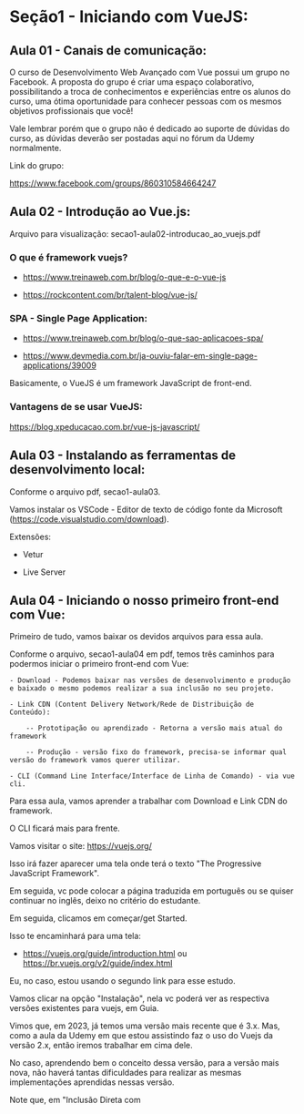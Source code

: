 # Seção1 - Iniciando com VueJS:

## Aula 01 - Canais de comunicação:
O curso de Desenvolvimento Web Avançado com Vue possui um grupo no Facebook. A proposta do grupo é criar uma espaço colaborativo, possibilitando a troca de conhecimentos e experiências entre os alunos do curso, uma ótima oportunidade para conhecer pessoas com os mesmos objetivos profissionais que você!

Vale lembrar porém que o grupo não é dedicado ao suporte de dúvidas do curso, as dúvidas deverão ser postadas aqui no fórum da Udemy normalmente.

Link do grupo: 

https://www.facebook.com/groups/860310584664247

## Aula 02 - Introdução ao Vue.js:
Arquivo para visualização: secao1-aula02-introducao_ao_vuejs.pdf

### O que é framework vuejs?

- https://www.treinaweb.com.br/blog/o-que-e-o-vue-js

- https://rockcontent.com/br/talent-blog/vue-js/
    
### SPA - Single Page Application:

- https://www.treinaweb.com.br/blog/o-que-sao-aplicacoes-spa/

- https://www.devmedia.com.br/ja-ouviu-falar-em-single-page-applications/39009

Basicamente, o VueJS é um framework JavaScript de front-end.

### Vantagens de se usar VueJS:
https://blog.xpeducacao.com.br/vue-js-javascript/

## Aula 03 - Instalando as ferramentas de desenvolvimento local:
Conforme o arquivo pdf, secao1-aula03.

Vamos instalar os VSCode - Editor de texto de código fonte da Microsoft (https://code.visualstudio.com/download).

Extensões:

- Vetur

- Live Server

## Aula 04 - Iniciando o nosso primeiro front-end com Vue:
Primeiro de tudo, vamos baixar os devidos arquivos para essa aula.

Conforme o arquivo, secao1-aula04 em pdf, temos três caminhos para podermos iniciar o primeiro front-end com Vue:

    - Download - Podemos baixar nas versões de desenvolvimento e produção e baixado o mesmo podemos realizar a sua inclusão no seu projeto.

    - Link CDN (Content Delivery Network/Rede de Distribuição de Conteúdo):

        -- Prototipação ou aprendizado - Retorna a versão mais atual do framework

        -- Produção - versão fixo do framework, precisa-se informar qual versão do framework vamos querer utilizar.

    - CLI (Command Line Interface/Interface de Linha de Comando) - via vue cli.

Para essa aula, vamos aprender a trabalhar com Download e Link CDN do framework.

O CLI ficará mais para frente.

Vamos visitar o site: https://vuejs.org/

Isso irá fazer aparecer uma tela onde terá o texto "The Progressive JavaScript Framework".

Em seguida, vc pode colocar a página traduzida em português ou se quiser continuar no inglês, deixo no critério do estudante.

Em seguida, clicamos em começar/get Started.

Isso te encaminhará para uma tela: 

- https://vuejs.org/guide/introduction.html ou https://br.vuejs.org/v2/guide/index.html

Eu, no caso, estou usando o segundo link para esse estudo.

Vamos clicar na opção "Instalação", nela vc poderá ver as respectiva versões existentes para vuejs, em Guia.

Vimos que, em 2023, já temos uma versão mais recente que é 3.x. 
Mas, como a aula da Udemy em que estou assistindo faz o uso do Vuejs da versão 2.x, então iremos trabalhar em cima dele.

No caso, aprendendo bem o conceito dessa versão, para a versão mais nova, não haverá tantas dificuldades para realizar as mesmas implementações aprendidas nessas versão.

Note que, em "Inclusão Direta com <script>" nela temos a opção de realizarmos o download com a devida instrução da mesma.

E logo em baixo disso, temos tbm a opção CDN.

Assim, vamos começar por fazer o download do desenvolvimento:

    - Versão Desenvolvedor

Isso irá baixar um arquivo vue.js.

Vamos trazer esse arquivo para esse repositório.

Vamos, agora, criar um diretório para começarmos a desenvolver, no caso o diretório secao1-VueJS.

Dentro desse diretório, vamos colocar o arquivo vue.js, que foi baixado.
Bom, já temos o framework pronto dentro desse arquivo vue.js.

Dentro desse diretório, vamos criar um novo arquivo index.html e coloquemos o seguinte.

    <!DOCTYPE html>
    <html lang="en">
    <head>
        <meta charset="UTF-8">
        <meta http-equiv="X-UA-Compatible" content="IE=edge">
        <meta name="viewport" content="width=device-width, initial-scale=1.0">
        <title>Document</title>
    </head>
    <body>

    </body>
    </html>

Um macete que podemos te falar, seria que basta digitar html que irá aparecer as opções de html's e vc escolhe :5 e dar o enter.

Agora, vamos implementar o vue.js para o nosso arquivo index.html, colocando o seguinte código no head.

    <head>
        <meta charset="UTF-8">
        <meta http-equiv="X-UA-Compatible" content="IE=edge">
        <meta name="viewport" content="width=device-width, initial-scale=1.0">
        <script src="./vue.js"></script>
        <title>Document</title>
    </head>

Vamos fazer um teste, colocando um texto Teste.

    <body>
        Teste
    </body>

Em seguida, vamos clicar com o botão direito do mouse sobre o arquivo index.html e escolher a opção "Open With Live Server", que vem graças à extensão Live Server que foi instalado em uma aula anterior.

Isso abrirá o seguinte link:

    http://127.0.0.1:5500/secao1-VueJS/index.html
    
Donde, o 127.0.0.1 indica o localhost e sendo aberto na porta 5500, cuja porta podemos ver pelo VSCode na parte inferior direito onde está escrito Port.

Com isso, vamos conseguir ver em real time, qualquer alteração que eu fizer no index.html, ao ser salvo, imediatamente, a alteração será exibida no broswer.

No caso, isso acaba sendo uma forma muito produtiva quando estivermos trabalhando com os testes de front-end.

Lembrando, que é fundamental utilizar o Live Server para possibilitar tais tipo de trabalho.

Para verificarmos se a aplicação front-end já está bem configurada, podemos ver via o navegador broswer abrindo o seu Console.

Nela, vamos colocar Vue e nisso será necessário aparecer a seguinte msg.

    ƒ Vue (options) {
        if (!(this instanceof Vue)
        ) {
        warn('Vue is a constructor and should be called with the `new` keyword');
        }
        this._init(options);
    }

Se apareceu essa msg, significa que o elemento Vue, está sendo reconhecido como objeto o que significa que o ambiente está pronto para realizamos as devidas implementações em Vue.

Agora, para usarmos o CDN, não tem segredo. No caso, criando o mesmo script como foi feito para a versão de download, será necessário realizar para o CDN tbm como o seguinte.

    <!DOCTYPE html>
    <html lang="en">
    <head>
        <meta charset="UTF-8">
        <meta http-equiv="X-UA-Compatible" content="IE=edge">
        <meta name="viewport" content="width=device-width, initial-scale=1.0">
        <!-- <script src="./vue.js"></script> -->
        <script src="https://cdn.jsdelivr.net/npm/vue@2.6.14/dist/vue.js"></script>
        <title>Document</title>
    </head>
    <body>
        Teste Live Server.
    </body>
    </html>

Mas, tome cuidado, isso pode ser que não seja compatível com a versão com que está sendo mostrado na aula de VueJS.

## Aula 05 - Primeiro App em Vue (instância de Vue e o double mustache):
Arquivo para uma exibição básica de como que funciona em instanciar Vue, muito parecido com JQuery: secao1-aula05, arquivo pdf.

Documentação para leitura: 

https://br.vuejs.org/v2/guide/syntax.html#Interpolacoes

O Objetivo primário de Vue é criar interfaces reativas por meio de componentes.

Como estamos falando de interfaces, então trabalharemos com elementos HTML's.

E como estamos falando reatividade e componentes, estamos falando de um conjunto de lógica de programação que possibilita isso e escrita em linguagem JavaScript.

Logo, no arquivo index.html, vamos implementar a instância do Vue no body via script, de forma análoga feita quando realizamos implementações do código JavaScript em html.

    <body>
        Teste Live Server

        <div id="app">

        </div>

        <script>

            options = {
                el: '#app' // '#' para selecionar por id | '.' para selecionar por class. Muito similar ao JQuery.
            }

            const vm = new Vue(options); // vm = ViewModel. O const vm está sendo atribuído o new Vue para possibilitar a recuperação dessa instância.

            console.log(vm);

        </script>

    </body>

Note que, como está sendo feito na explicação dentre as tags acima, no console.log que está sendo chamado acima, ao olharmos no Console, já é exibido a tal instância em forma de objeto.

Dentro desse objeto, percebe-se que já tem o elemento "el" indicando que está capturando a div com id app que havíamos definido acima.
Isso indica que já estamos conectando uma instância Vue com um elemento html em específico.

Feito isso, podemos definir mais atributos dentro dessa instância Vue que será aplicado no html.

    <body>
        <div id="app">
            {{ mensagem }}
        </div>

        <script>

            options = {
                el: '#app', // '#' para selecionar por id | '.' para selecionar por class. Muito similar ao JQuery.
                data: { // o data ela guarda variáveis/atributos reativos. Além disso, isso possibilita tbm exibir na div marcada pelo elemento, as variáveis/atributos em forma de mustache "{{}}", como está sendo feito para a variável, mensagem.
                    mensagem: 'Primeiro template controlado pelo Vue'
                }
            }

            const vm = new Vue(options); // vm = ViewModel. O const vm está sendo atribuído o new Vue para possibilitar a recuperação dessa instância.

            console.log(vm);

        </script>

    </body>

Note que, acima colocamos o elemento data, donde tem por funcionalidade, guardar as variáveis/atributos reativas e que será trabalhado acima dela.
E usamos o mustache "{{}}", para mostrarmos que é possível exibirmos as variáveis/atributos na div em que foi marcada, app.

Só que, o usual do cotidiano do Vue, é que ela não seja divido na forma como está expressa acima, em options e em seguida sendo chamado dentro dela.

Mas, sim, todo o objeto em que foi definido no option, ser definido diretamente dentro do new Vue.

    <body>
        <div id="app">
            {{ mensagem }}
        </div>

        <script>

            // options = {
            //     el: '#app', // '#' para selecionar por id | '.' para selecionar por class. Muito similar ao JQuery.
            //     data: { // o data ela guarda variáveis/atributos reativos. Além disso, isso possibilita tbm exibir na div marcada pelo elemento, as variáveis/atributos em forma de mustache "{{}}", como está sendo feito para a variável, mensagem.
            //         mensagem: 'Primeiro template controlado pelo Vue'
            //     }
            // }

            // const vm = new Vue(options); // vm = ViewModel. O const vm está sendo atribuído o new Vue para possibilitar a recuperação dessa instância.
            const vm = new Vue({
                el: '#app', // '#' para selecionar por id | '.' para selecionar por class. Muito similar ao JQuery.
                data: { // o data ela guarda variáveis/atributos reativos. Além disso, isso possibilita tbm exibir na div marcada pelo elemento, as variáveis/atributos em forma de mustache "{{}}", como está sendo feito para a variável, mensagem.
                    mensagem: 'Primeiro template controlado pelo Vue'
                }
            });

            // console.log(vm);

        </script>

    </body>

Nessa aula, o objetivo foi apenas apresentar a instância do Vue, o new Vue, e os dois atributos principais e que são fundamentais para a aplicação do Vue, o "el" e "data", e tbm o uso da mustache para podermos exibir as variáveis/atributos reativos no html, na div marcada pelo el.

## Aula 06 - Iniciando projetos Vue com o JSFiddle e ou Codepen:
Vamos apresentar dois dos principais editores de código voltado para front-end, JSFiddle e CodePen.

O CodePen eu já estou familiarizado, pois usei muito ela nas criações de telas usando vue no meu trabalho!

No caso, os links dos respectivos editores de códigos:

    - https://jsfiddle.net/

    - https://codepen.io/

No caso, vamos experimentar em usar o CodePen, já que estou acostumado.

Até agora, construímos os arquivos index.html e nela instanciamos o Vue, depois que temos realizado o download desse framework.

Note que, ao abrirmos o CodePen, a área de código, depois que vc clica no Start Coding, irá aparecer três áreas para codificação, HTML, CSS e JavaScript.

Como foi dito no início, esse editor de Código é voltado para front-end e o que se espera seria que ela suporte quaisquer framework voltado para front-end advinda do código JavaScript, mas claro precisamos especificar qual framework é clicando na engrenagem ao lado da tela JS, pois precisaríamos adicionar um script externo, que será aberto uma modal onde terá uma área "Add External Scripts/Pens", donde vc pode pesquisar qual framework vc queira usar, no nosso caso é Vue2.

Logo, o que se esperaria, seria que se jogarmos na parte de html a div com mustache que colocamos no index.html e no JavaScript, jogarmos o código que instancia o Vue, o que se espera é o mesmo resultado em que podemos ver pelo live server.

## Aula 07 - Explorando um pouco mais a propriedade data:
Conteúdo para leitura: 

https://br.vuejs.org/v2/guide/instance.html#Criando-a-Instancia-Vue

Nessa aula, vamos explorar mais à fundo a funcionalidade do atributo "data" da instância vue.

Enquanto o "el" ele funciona para ligar uma div com uma instância Vue, o data ela tem por definição, determinar, outras propriedades que será possível acessar por meio de templates strings.

No caso, como exemplo, podemos colocar inúmeras propriedades de várias tipos dentro de data.

Entenda que o data ela define as propriedades padrões que serão apresentadas no momento em que será acessado a tela e que podem ser dinamizadas.

No index.html, onde instanciamos o Vue, colocamos mais propriedade na data para mostrarmos o que é possível colocar nela.

    const vm = new Vue({
        el: '#app', // '#' para selecionar por id | '.' para selecionar por class. Muito similar ao JQuery.
        data: { // o data ela guarda variáveis/atributos reativos. Além disso, isso possibilita tbm exibir na div marcada pelo elemento, as variáveis/atributos em forma de mustache "{{}}", como está sendo feito para a variável, mensagem.
            mensagem: 'Primeiro template controlado pelo Vue', // String
            valorTotal: 150.47, // número
            logado: false, // booleano
            hobbies: [
                'Dormir',
                'Estudar Matemática',
                'Correr',
                'Assistir animes'
            ], // array
            perfil: {
                nome: 'Leonardo Takashi Teramatsu',
                site: 'https://github.com/HelloWounderworld',
                idade: 26,
                cursos: [
                    { 
                        nome: 'Revisão JavaScript - Master',
                        cargaHoraria: '146 horas'
                    },
                    { 
                        nome: 'Revisão Python - Master',
                        cargaHoraria: '150 horas' 
                    }
                ]
            }
        }
    });

Uma vez definido a propriedade no data, podemos acessar ela dentro da div em que o el está apontando usando a chave mustaches, "{{}}".

    <div id="app">
        {{ mensagem }} <br>
        Valor total: {{ valorTotal }}<br>
        Logado: {{ logado }}<br>
        Hobbie: {{ hobbie[0] }}<br>
        Perfil: {{ perfil }}
    </div>

Agora, note que, a propriedade "perfil" exibdo acima não ela exibe um objeto, porque ele é um objeto que tem dentro dele um objeto.

Para isso, precisamos especificar qual elemento dentro desse objeto estamos acessando.

    <div id="app">
        {{ mensagem }} <br>
        Valor total: {{ valorTotal }}<br>
        Logado: {{ logado }}<br>
        Hobbie: {{ hobbies[0] }}<br>
        Perfil: {{ perfil.site }}, {{perfil.cursos[0].nome}}
    </div>

O nome do método que aplicamos para exibir as propriedades definidas no data usando o mustache se chama interpolação.

Obs: Na leitura sobre da documentação sobre data, tenho aqui uma abordagem sobre o teste que realizei sobre o Object.freeze.

    <body>
        <div id="app">
            {{ mensagem }} <br>
            Valor total: {{ valorTotal }}<br>
            Logado: {{ logado }}<br>
            Hobbie: {{ hobbies[0] }}<br>
            Perfil: {{ perfil.site }}, {{perfil.cursos[0].nome}}<br>

            Objeto que não irá se alterar: {{ Gela.congela }}<br>
            <button @click="Gela.congela === 'Mudou'">De Bar para Mudar</button><br>
            Note que, vc pode clicar quantas vezes quiser no botão "De Bar para Mudar", que o "Bar" não muda de jeito nenhum para Mudar.
        </div>

        <script>

            // options = {
            //     el: '#app', // '#' para selecionar por id | '.' para selecionar por class. Muito similar ao JQuery.
            //     data: { // o data ela guarda variáveis/atributos reativos. Além disso, isso possibilita tbm exibir na div marcada pelo elemento, as variáveis/atributos em forma de mustache "{{}}", como está sendo feito para a variável, mensagem.
            //         mensagem: 'Primeiro template controlado pelo Vue'
            //     }
            // }

            // const vm = new Vue(options); // vm = ViewModel. O const vm está sendo atribuído o new Vue para possibilitar a recuperação dessa instância.

            var Congela = {
                congela: 'Bar'
            }
            Object.freeze(Congela)
            const vm = new Vue({
                el: '#app', // '#' para selecionar por id | '.' para selecionar por class. Muito similar ao JQuery.
                data: { // o data ela guarda variáveis/atributos reativos. Além disso, isso possibilita tbm exibir na div marcada pelo elemento, as variáveis/atributos em forma de mustache "{{}}", como está sendo feito para a variável, mensagem.
                    mensagem: 'Primeiro template controlado pelo Vue', // String
                    valorTotal: 150.47, // número
                    logado: false, // booleano
                    hobbies: [
                        'Dormir',
                        'Estudar Matemática',
                        'Correr',
                        'Assistir animes'
                    ], // array
                    perfil: {
                        nome: 'Leonardo Takashi Teramatsu',
                        site: 'https://github.com/HelloWounderworld',
                        idade: 26,
                        cursos: [
                            { 
                                nome: 'Revisão JavaScript - Master',
                                cargaHoraria: '146 horas'
                            },
                            { 
                                nome: 'Revisão Python - Master',
                                cargaHoraria: '150 horas' 
                            }
                        ]
                    },
                    Gela: Congela
                }
            });

            // console.log(vm);

        </script>

    </body>


## Aula 08 - Methods - Adicionando os nossos primeiros métodos a instância Vue:
Arquivo pdf visual: 

seca1-aula08

Documentação da leitura:

    - https://medium.com/vue-js-o-manual-definitivo/aprenda-a-executar-a%C3%A7%C3%B5es-em-resposta-a-manipula%C3%A7%C3%A3o-de-eventos-m%C3%A9todos-no-vue-js-2-0-b15f0114371f#:~:text=Um%20m%C3%A9todo%20Vue%20%C3%A9%20uma%20fun%C3%A7%C3%A3o%20associada%20%C3%A0%20inst%C3%A2ncia%20Vue.&text=Os%20m%C3%A9todos%20s%C3%A3o%20especialmente%20%C3%BAteis,um%20elemento%20para%20manipular%20eventos.

    - https://br.vuejs.org/v2/guide/instance.html#Criando-a-Instancia-Vue

    - https://br.vuejs.org/v2/api/#methods

    - https://br.vuejs.org/v2/api/#Propriedades-de-Instancia

Vamos adicionar métodos na instância vue. No caso, o atributo que iremos aprender a mexer é "methods", de método.

Primeiro, vamos criar um diretório para guardar as coisas que temos feito até agora que aborda sobre o atributo data.

Criamos um diretório Aula01-07-el-data-mustache e dentro dela mandamos uma cópia do index.html.

Não se esqueça de atualizar o script em que está sendo feito a chamada vue.js.

    <script src="./../vue.js"></script>

Agora, vamos trabalhar em cima do index.html.
No caso, vamos acrescentar o atributo methods e nela definir uma função somar.

    <script>

        const vm = new Vue({
            el: '#app', // '#' para selecionar por id | '.' para selecionar por class. Muito similar ao JQuery.
            data: {},
            methods: {
                somar() {
                    
                }
            }
        });

    </script>

Note que, definido a função abaixo, ao realizarmos o mustache de forma típica para data

    <div id="app">
        {{ somar }}
    </div>

    <script>

        const vm = new Vue({
            el: '#app', // '#' para selecionar por id | '.' para selecionar por class. Muito similar ao JQuery.
            data: {},
            methods: {
                //somar: function somar() {
                    //return 4 + 2
                //}, // Forma alternativa de executar a função somar usando a sintaxe JavaScript.
                somar() {
                    return 4 + 2
                }
            }
        });

    </script>

Aparecerá a seguinte msg no broswer.

    function () { [native code] }

Para que seja possível executar um método é o mesmo como executamos as funções JavaScript ou Python, usando "()".

No caso, o somar ficaria "somar()" dentro do mustache.

    <div id="app">
        {{ somar() }}
    </div>

Podemos, tbm, chamar uma função anônima como seguinte.

    <div id="app">
        {{ somar() }}<br>
        {{ subtrair() }}
    </div>

    <script>

        const vm = new Vue({
            el: '#app', // '#' para selecionar por id | '.' para selecionar por class. Muito similar ao JQuery.
            data: {},
            methods: {
                //somar: function somar() {
                    //return 4 + 2
                //}, // Forma alternativa de executar a função somar usando a sintaxe JAvaScript.
                somar() {
                    return 4 + 2
                },
                subtrair: function() {
                    return 4 - 2
                }
            }
        });

    </script>

Ainda assim, tudo estará funcionando de forma correta.

Temos uma terceira forma de abordar as funções do método que é usando o arrow function.

    <div id="app">
        {{ somar() }}<br>
        {{ subtrair() }}<br>
        {{ multiplicar() }}
    </div>

    <script>

        const vm = new Vue({
            el: '#app', // '#' para selecionar por id | '.' para selecionar por class. Muito similar ao JQuery.
            data: {},
            methods: {
                //somar: function somar() {
                    //return 4 + 2
                //}, // Forma alternativa de executar a função somar usando a sintaxe JAvaScript.
                somar() {
                    return 4 + 2
                },
                subtrair: function() { //anônima
                    return 4 - 2
                },
                multiplicar: () => { // Arrow function
                    return 4 * 2
                }
            }
        });

    </script>

Agora, a forma mais enxuta de definir uma função seria o formato como está sendo executado o somar.

Vamos criar um método dividir com essa forma tbm.

    <div id="app">
        {{ somar() }}<br>
        {{ subtrair() }}<br>
        {{ multiplicar() }}<br>
        {{ dividir() }}
    </div>

    <script>

        const vm = new Vue({
            el: '#app', // '#' para selecionar por id | '.' para selecionar por class. Muito similar ao JQuery.
            data: {},
            methods: {
                //somar: function somar() {
                    //return 4 + 2
                //}, // Forma alternativa de executar a função somar usando a sintaxe JAvaScript.
                somar() { // forma mais enxuta de definir os pares de chaves/valor
                    return 4 + 2
                },
                subtrair: function() { //anônima
                    return 4 - 2
                },
                multiplicar: () => { // Arrow function
                    return 4 * 2
                },
                dividir() {
                    return 4 / 2
                }
            }
        });

    </script>

Basicamente, a forma mais enxuta está fazendo a referência à forma alternativa de somar que temos acima, em JavaScript.

Ou seja, ela só está definindo o nome da função com o mesmo nome em que é chamado dentro da função.

Mas, assim como foi visto nos outros exemplos da forma como definimos o método, sempre que formos executar um método que definimos, terá que ser chamado o nome do método e não o nome em que vai dentro da função, como podemos ver.

    <div id="app">
        {{ somar() }}<br>
        {{ subtrair() }}<br>
        {{ multiplicar() }}<br>
        {{ dividir() }}<br>
        {{ numeroAleatorio() }}
    </div>

    <script>

        const vm = new Vue({
            el: '#app', // '#' para selecionar por id | '.' para selecionar por class. Muito similar ao JQuery.
            data: {},
            methods: {
                //somar: function somar() {
                    //return 4 + 2
                //}, // Forma alternativa de executar a função somar usando a sintaxe JAvaScript.
                somar() { // forma mais enxuta de definir os pares de chaves/valor
                    return 4 + 2
                },
                subtrair: function() { //anônima
                    return 4 - 2
                },
                multiplicar: () => { // Arrow function
                    return 4 * 2
                },
                dividir() {
                    return 4 / 2
                },
                numeroAleatorio: function numero() {
                    return Math.random()
                }
            }
        });

    </script>

Acima, o método, numeroAleatorio, definido tem como função dentro dela definido com o nome numero.

Mas, para executar esse método devemos chamar pelo nome numeroAleatorio, e não o "numero".

## Aula 09 - Methods - Recuperando atributos do data:
Arquivo pdf para visualizaçao: 

secao1-aula09

Documentação para leitura na parte de ciclo de vida da instância:

    - https://br.vuejs.org/v2/guide/instance.html

Nessa aula, vamos aprender a como recuperar os atributos do data dentro do methods.

Logo, começamos, primeiro, por definir alguns atributos no data e tirarmos o método criado numeroAleatorio. 

    <div id="app">
        {{ somar() }}<br>
        {{ subtrair() }}<br>
        {{ multiplicar() }}<br>
        {{ dividir() }}
    </div>

    <script>

        const vm = new Vue({
            el: '#app', // '#' para selecionar por id | '.' para selecionar por class. Muito similar ao JQuery.
            data: {
                n1: 10,
                n2: 5
            },
            methods: {
                //somar: function somar() {
                    //return 4 + 2
                //}, // Forma alternativa de executar a função somar usando a sintaxe JAvaScript.
                somar() { // forma mais enxuta de definir os pares de chaves/valor
                    return 4 + 2
                },
                subtrair: function() { //anônima
                    return 4 - 2
                },
                multiplicar: () => { // Arrow function
                    return 4 * 2
                },
                dividir() {
                    return 4 / 2
                }
            }
        });

    </script>

Agora, para termos o acesso aos atributos definidos dentro do data para o methods, vamos usar um operador "this".

    <div id="app">
        {{ somar() }}<br>
        {{ subtrair() }}<br>
        {{ multiplicar() }}<br>
        {{ dividir() }}
    </div>

    <script>

        const vm = new Vue({
            el: '#app', // '#' para selecionar por id | '.' para selecionar por class. Muito similar ao JQuery.
            data: {
                n1: 10,
                n2: 5
            },
            methods: {
                //somar: function somar() {
                    //return 4 + 2
                //}, // Forma alternativa de executar a função somar usando a sintaxe JAvaScript.
                somar() { // forma mais enxuta de definir os pares de chaves/valor
                    return this.n1 + this.n2
                },
                subtrair: function() { //anônima
                    return this.n1 - this.n2
                },
                multiplicar: () => { // Arrow function
                    return this.n1 * this.n2
                },
                dividir() {
                    return this.n1 / this.n2
                }
            }
        });

    </script>

Repara que somente no método multiplicar retornou "NaN" (Not a Number), como podemos ver

    15
    5
    NaN
    2

Isso é devido por conta desse método ser um arrow function, devido ao contexto léxico.

## Aula 10 - Methods - O contexto léxico das arrow functions e o conflito de nomes:
Vimos que na aula anterior, as arrow functions temos alguns problemas de contexto léxico para se usar como método, vide o método "multiplicar" criado via arrow function e quando foi recuperado os atributos definidos no data dentro essas arrow functions, ocorreu como resultado "NaN".

Vamos tentar entender melhor a respeito. Para isso, damos um console log dentro desse método multiplicar para vermos o que lhe é retornado.

    const vm = new Vue({
        el: '#app', // '#' para selecionar por id | '.' para selecionar por class. Muito similar ao JQuery.
        data: {
            n1: 10,
            n2: 5
        },
        methods: {
            //somar: function somar() {
                //return 4 + 2
            //}, // Forma alternativa de executar a função somar usando a sintaxe JAvaScript.
            somar() { // forma mais enxuta de definir os pares de chaves/valor
                return this.n1 + this.n2
            },
            subtrair: function() { //anônima
                return this.n1 - this.n2
            },
            multiplicar: () => { // Arrow function
                console.log(this)
                return this.n1 * this.n2 // contexto léxico
            },
            dividir() {
                return this.n1 / this.n2
            }
        }
    });

Rodando o index.html, via Live Server, no broswer e analisamos o console, nela será exibido um conteúdo parecido como o seguinte.

    Window {window: Window, self: Window, document: document, name: '', location: Location, …}

No caso, o que isso significa?

Significa que o operador "this" não faz referência à instância de Vue, mas sim no Window, ou seja, o objeto global do navegador.

No caso, o que significa o problema léxico que está acontecendo na arrow function, seria que dentro dela o this.n1 e this.n2 não existe no escopo global Window. Diferentemente na outras formas de escrita dos métodos, sem ser a arrow function.

Por exemplo, se pegarmos o método enxuto, dividir, e darmos o console.log para o mesmo operador this dentro dele.

    const vm = new Vue({
        el: '#app', // '#' para selecionar por id | '.' para selecionar por class. Muito similar ao JQuery.
        data: {
            n1: 10,
            n2: 5
        },
        methods: {
            //somar: function somar() {
                //return 4 + 2
            //}, // Forma alternativa de executar a função somar usando a sintaxe JAvaScript.
            somar() { // forma mais enxuta de definir os pares de chaves/valor
                return this.n1 + this.n2
            },
            subtrair: function() { //anônima
                return this.n1 - this.n2
            },
            multiplicar: () => { // Arrow function
                console.log(this)
                return this.n1 * this.n2 // contexto léxico
            },
            dividir() {
                console.log(this)
                return this.n1 / this.n2
            }
        }
    });

Será devolvido a seguinte msg pelo console.

    Vue {_uid: 0, _isVue: true, $options: {…}, _renderProxy: Proxy, _self: Vue, …}

Ou seja, o que indica que, diferente do arrow function, as outras formas de definir a função método, o escopo em que o this ele observa está dentro da instância Vue.

Exametamente, por conta desse comportamento que as arrow functions não são indicadas para criarmos os métodos.

Para se aprofundar um pouco mais no conceito de problemas léxicos atrelado à arrow function siga o seguinte link:

- https://www.freecodecamp.org/news/learn-es6-the-dope-way-part-ii-arrow-functions-and-the-this-keyword-381ac7a32881/

Mas temos uma forma de burlar ou aproveitar esse comportamento da arrow function. No caso, vimos que definir um método via arrow function, não é tão eficaz por conta dela apontar para o escopo global Window, em vez do escopo da instância Vue. Mas, agora, se definirmos uma arrow function dentro do método, que foi definido de forma usual? Para qual escopo essa arrow function estaria apontando?

    const vm = new Vue({
        el: '#app', // '#' para selecionar por id | '.' para selecionar por class. Muito similar ao JQuery.
        data: {
            n1: 10,
            n2: 5
        },
        methods: {
            //somar: function somar() {
                //return 4 + 2
            //}, // Forma alternativa de executar a função somar usando a sintaxe JAvaScript.
            somar() { // forma mais enxuta de definir os pares de chaves/valor
                return this.n1 + this.n2
            },
            subtrair: function() { //anônima
                return this.n1 - this.n2
            },
            multiplicar: () => { // Arrow function
                console.log(this)
                return this.n1 * this.n2 // contexto léxico
            },
            dividir() {
                let f = () => {
                    return 'Teste';
                }
                console.log(f())
                console.log(this)
                return this.n1 / this.n2
            }
        }
    });

Note que, no método dividir definimos uma arrow function dentro dela e damos o console.log sobre essa arrow function que definimos.

Como resultado disso, o retorno que o console.log deu foi exatamente

    Teste

Ou seja, note que, essa arrow function não está apontando para o escopo global, Window, mas, sim, ela está apontando ao escopo do método dividir que foi definido. Para reforçar mais ainda essa afirmação, como uma prova definitiva, bastaria dar um console.log para o operador this dentro dessa arrow function para verificarmos em qual escopo ela está apontando.

    const vm = new Vue({
        el: '#app', // '#' para selecionar por id | '.' para selecionar por class. Muito similar ao JQuery.
        data: {
            n1: 10,
            n2: 5
        },
        methods: {
            //somar: function somar() {
                //return 4 + 2
            //}, // Forma alternativa de executar a função somar usando a sintaxe JAvaScript.
            somar() { // forma mais enxuta de definir os pares de chaves/valor
                return this.n1 + this.n2
            },
            subtrair: function() { //anônima
                return this.n1 - this.n2
            },
            multiplicar: () => { // Arrow function
                console.log(this)
                return this.n1 * this.n2 // contexto léxico
            },
            dividir() {
                let f = () => {
                    console.log('Dentro do f: ', this)
                    return 'Teste';
                }
                console.log(f())
                console.log(this)
                return this.n1 / this.n2
            }
        }
    });

No caso, o que é devolvido no console.log seria o seguinte.

    Dentro do f:  Vue {_uid: 0, _isVue: true, $options: {…}, _renderProxy: Proxy, _self: Vue, …}

Ou seja, note que, o escopo em que essa arrow function está dentro da instância Vue, pois ela está recuperando o escopo da função.

Agora, um outro detalhe que devemos nos atentar seria sobre as nomenclaturas que atribuímos. No caso, procure não definir nos atributos data o mesmo nome para os métodos em que será definido, e vice-versa.

Por exemplo, vamos definir o seguinte para verificarmos que tipo de erro é devolvido no console.

    const vm = new Vue({
        el: '#app', // '#' para selecionar por id | '.' para selecionar por class. Muito similar ao JQuery.
        data: {
            n1: 10,
            n2: 5,
            somar: 'teste'
        },
        methods: {
            //somar: function somar() {
                //return 4 + 2
            //}, // Forma alternativa de executar a função somar usando a sintaxe JAvaScript.
            somar() { // forma mais enxuta de definir os pares de chaves/valor
                return this.n1 + this.n2
            },
            subtrair: function() { //anônima
                return this.n1 - this.n2
            },
            multiplicar: () => { // Arrow function
                console.log(this)
                return this.n1 * this.n2 // contexto léxico
            },
            dividir() {
                return this.n1 / this.n2
            }
        }
    });

Se olharmos no console, será devolvido o seguinte.

    vue.js:634 [Vue warn]: Method "somar" has already been defined as a data property.

    vue.js:634 [Vue warn]: Error in render: "TypeError: somar is not a function"

    TypeError: somar is not a function
    at Proxy.eval (eval at createFunction (vue.js:11649:14), <anonymous>:3:69)

Retiremos apenas o atributo somar, definido em data.

     const vm = new Vue({
        el: '#app', // '#' para selecionar por id | '.' para selecionar por class. Muito similar ao JQuery.
        data: {
            n1: 10,
            n2: 5
        },
        methods: {
            //somar: function somar() {
                //return 4 + 2
            //}, // Forma alternativa de executar a função somar usando a sintaxe JAvaScript.
            somar() { // forma mais enxuta de definir os pares de chaves/valor
                return this.n1 + this.n2
            },
            subtrair: function() { //anônima
                return this.n1 - this.n2
            },
            multiplicar: () => { // Arrow function
                return this.n1 * this.n2 // contexto léxico
            },
            dividir() {
                return this.n1 / this.n2
            }
        }
    });

## Aula 11 - Diretiva v-bind - Realizando o bind de atributos de tags HTML:
Documentação para leitura:

    https://br.vuejs.org/v2/guide/syntax.html#Diretivas

No caso, vamos aprender a utilizar as diretivas. Existem vários tipos de diretivas. Nessa aula, vamos aprender a usar uma delas, a diretiva v-bind.

Antes de partirmos para o conteúdo, vamos deixar salvo os feitos de até a aula 10. No caso, criamos um diretório, Aula08-10-methods-lexical-context, e dentro dela salvamos uma cópia do index.html no formato em que se encontra no momento. E não se esqueça de arrumar o nível em que estamos importando o arquivo vue.js nos scripts.

    <script src="./../vue.js"></script>

Para melhor compreensão de como isso funciona, vamos ter que utilizar das tags HTML. No caso, em index.html, realizamos o seguinte.

    <div id="app">
        <a href="{{ site }}">Site</a>
        <p>Entendendo a diretiva v-bind</p>
        <input type="text">
        <input type="checkbox">
    </div>

    <script>

        const vm = new Vue({
            el: '#app', // '#' para selecionar por id | '.' para selecionar por class. Muito similar ao JQuery.
            data: {
                site: 'https://github.com/HelloWounderworld'
            },
            methods: {}
        });

    </script>

Note que, no formato como está acima, usando a interpolação, ao olharmos pelo console inspecionando o local em que estou chamando o site em que estou definindo, não irá aparecer o site do meu portifólio github.

    <a href="{{ site }}">Site</a>

Seria exatamente por conta disso que a diretiva v-bind é útil, pois ao colocarmos na seguinte forma, sem o mustache

     <div id="app">
        <a v-bind:href="site">Site</a>
        <p>Entendendo a diretiva v-bind</p>
        <input type="text">
        <input type="checkbox">
    </div>

E inspecionando a tag "a" para verificarmos o que é devolvido, conseguirmos ver o seguinte

    <a href="https://github.com/HelloWounderworld">Site</a>

Ou seja, a tag 'a' no href, está reconhecendo o conteúdo que foi definido dentro do atributo site em data.

Logo, sempre que for necessário em realizar uma atribuição de valores em atributos de elementos html, precisamos usar a diretiva v-bind para possibilitar o reconhecimento do atributo em que foi definido dentro da instância Vue, no data.

Essa diretiva v-bind, pode ser usado até para classes tbm. No caso, se definirmos o seguinte, veremos que o que atribuímos de valor no atributo cor está sendo aplicado no elemento atributo do html, p

    <div id="app">
        <a v-bind:href="site">Site</a>
        <p v-bind:class="cor">Entendendo a diretiva v-bind</p>
        <input type="text">
        <input type="checkbox">
    </div>

    <script>

        const vm = new Vue({
            el: '#app', // '#' para selecionar por id | '.' para selecionar por class. Muito similar ao JQuery.
            data: {
                site: 'https://github.com/HelloWounderworld',
                cor: 'vermelho'
            },
            methods: {}
        });

    </script>

Ao inspecionarmos a tag "p" vamos ver que, de fato, a classe está reconhecendo o que aparece na cor.

    <p class="vermelho">Entendendo a diretiva v-bind</p>

Assim, podemos definir essa classe no style para realmente aplicarmos o tal valor.

    <head>
        <meta charset="UTF-8">
        <meta http-equiv="X-UA-Compatible" content="IE=edge">
        <meta name="viewport" content="width=device-width, initial-scale=1.0">
        <script src="./vue.js"></script>
        <!-- <script src="https://cdn.jsdelivr.net/npm/vue@2.6.14/dist/vue.js"></script> -->
        <title>Document</title>
        <style>
            .vermelho {
                color: red;
            }
        </style>
    </head>
    <body>
        <div id="app">
            <a v-bind:href="site">Site</a>
            <p v-bind:class="cor">Entendendo a diretiva v-bind</p>
            <input type="text">
            <input type="checkbox">
        </div>

        <script>

            const vm = new Vue({
                el: '#app', // '#' para selecionar por id | '.' para selecionar por class. Muito similar ao JQuery.
                data: {
                    site: 'https://github.com/HelloWounderworld',
                    cor: 'vermelho'
                },
                methods: {}
            });

        </script>

    </body>

Note que, o que isso nos dá como um recurso interessante? Como o atributo color em que definimos no data podemos recuperar ela nos métodos, podemos personalizar a tela alternando em diferentes classes perante às reatividades em que ocorrer por parte do usuário.

    <div id="app">
        <a v-bind:href="site">Site</a>
        <button @click="alternar()">Alternando a cor</button>
        <p v-bind:class="cor">Entendendo a diretiva v-bind</p>
        <input type="text">
        <input type="checkbox">
    </div>

    <script>

        const vm = new Vue({
            el: '#app', // '#' para selecionar por id | '.' para selecionar por class. Muito similar ao JQuery.
            data: {
                site: 'https://github.com/HelloWounderworld',
                cor: 'vermelho'
            },
            methods: {
                alternar() {
                    if (this.cor === 'vermelho') {
                        this.cor = 'verde'
                    } else {
                        this.cor = 'vermelho'
                    }
                }
            }
        });

    </script>

É só um mero exemplo inicial. No caso, vamos ver que podemos iterar as classes com v-for, ou até mesmo manipular os valores das classes dentro dos métodos tbm.

Outro exemplos para praticarmos seria usando o atributo placeholder que podemos colocar no input.

    <div id="app">
        <a v-bind:href="site">Site</a>
        <p v-bind:class="cor">Entendendo a diretiva v-bind</p>
        <input type="text" v-bind:placeholder="InstrucaoDePreenchimento">
        <input type="checkbox">
    </div>

    <script>

        const vm = new Vue({
            el: '#app', // '#' para selecionar por id | '.' para selecionar por class. Muito similar ao JQuery.
            data: {
                site: 'https://github.com/HelloWounderworld',
                cor: 'vermelho',
                InstrucaoDePreenchimento: 'Placeholder - Diretiva v-bind'
            },
            methods: {}
        });

    </script>

Ou seja, podemos usar a diretiva v-bind até para placeholder tbm. 

### Obs: 
Reforço em dar uma lida mais à fundo sobre essa diretiva e explorar mais ainda sobre, pois, não somente a diretiva v-bind, as diretivas no geral, são ferramentas poderosíssimas para os recursos de front-end.

E não para por aí, na mesma tag, podemos aplicar mais as diretivas v-binds para outros atributos que podem ser usados na mesma tag html.

    <div id="app">
        <a v-bind:href="site">Site</a>
        <p v-bind:class="cor">Entendendo a diretiva v-bind</p>
        <input type="text" v-bind:placeholder="InstrucaoDePreenchimento" v-bind:value="valor">
        <input type="checkbox">
    </div>

    <script>

        const vm = new Vue({
            el: '#app', // '#' para selecionar por id | '.' para selecionar por class. Muito similar ao JQuery.
            data: {
                site: 'https://github.com/HelloWounderworld',
                cor: 'vermelho',
                InstrucaoDePreenchimento: 'Placeholder - Diretiva v-bind',
                valor: 'Entendendo a diretiva v-bind'
            },
            methods: {}
        });

    </script>

Com isso, podemos ver aqui que, na mesma tag html, usamos um outro v-bind, donde definimos o atributo valor em data e, pelo recurso value e v-bind aplicados, conseguimos definir um valor padrão de entrada na tag input do html.

Note que, na outra tag html, onde tem o checkbox, temos um atributo checked, que colocado nessa tag, por padrão, ela fica sinalizada.

    <div id="app">
        <a v-bind:href="site">Site</a>
        <p v-bind:class="cor">Entendendo a diretiva v-bind</p>
        <input type="text" v-bind:placeholder="InstrucaoDePreenchimento" v-bind:value="valor">
        <input type="checkbox" checked>
    </div>

Mas podemos, tbm, aplicar a diretiva v-bind sobre esse atributo html tbm.

    <div id="app">
        <a v-bind:href="site">Site</a>
        <p v-bind:class="cor">Entendendo a diretiva v-bind</p>
        <input type="text" v-bind:placeholder="InstrucaoDePreenchimento" v-bind:value="valor">
        <input type="checkbox" v-bind:checked="check">
    </div>

    <script>

        const vm = new Vue({
            el: '#app', // '#' para selecionar por id | '.' para selecionar por class. Muito similar ao JQuery.
            data: {
                site: 'https://github.com/HelloWounderworld',
                cor: 'vermelho',
                InstrucaoDePreenchimento: 'Placeholder - Diretiva v-bind',
                valor: 'Entendendo a diretiva v-bind',
                check: false
            },
            methods: {}
        });

    </script>

Repara que no atributo check que foi definido em data, podemos ficar alternando entre true e false para verificarmos que o checkbox fica alternando entre marcado e desmarcado.

## Aula 12 - Diretiva v-bind - Sintaxe sugar e a sobreposição/encademamento de valores:

## Aula 13 - Utilizando expressões no data binding:

## Aula 14 - Diretiva v-on - Manipulando eventos:

## Aula 15 - Methods - Passando parâmetros para os métodos:

## Aula 16 - Diretiva v-on - Capturando os dados do evento ($event):

## Aula 17 - Hands on - Praticando com data, methods, template string, v-bind e v-on:

## Aula 18 - Diretiva v-on - Implemenando modificadores:

## Aula 19 - Selecionando elementos HTML e suas propriedades por ID:

## Aula 20 - Diretiva v-if - Renderiazação condicional de elementos HTML:

## Aula 21 - Diretiva v-show - Exibição condicional de elementos HTML:

## Aula 22 - Diretiva v-html - Injetando elementos HTML:

## Aula 23 - Diretiva v-text - Injetando textos:

## Aula 24 - Diretiva v-once - Evitando que elementos HTML sejam renderizados novamente:

## Aula 25 - Diretiva v-for - Implementando laços de repetição parte 1:

## Aula 26 - Diretiva v-for - Implementando laços de repetição parte 2:

## Aula 27 - Renderização de listas com o atributo-key:

## Aula 28 - Diretiva v-for - Implementando laços de reptição parte 3:

## Aula 29 - Diretiva v-for - Implementando laços de repetição parte 4:

## Aula 30 - Trabalhando com a tag Template para renderização condicional e listas:

## Aula 31 - Trabalhando com propriedades computadas (computed) parte 1:

## Aula 32 - Trabalhando com propriedades computadas (computed) parte 2:

## Aula 33 - Diretiva V-Model - Sincronizando inputs com atributos (two-way-data binding):

## Aula 34 - Diretiva V-Model - Praticando um pouco mais o two-way-data binding:

## Aula 35 - Trabalhando com propriedades observadoras (watch):